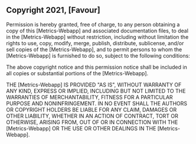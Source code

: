 ## Copyright 2021, [Favour]

Permission is hereby granted, free of charge, to any person obtaining a copy of this [Metrics-Webapp] and associated documentation files, to deal in the [Metrics-Webapp] without restriction, including without limitation the rights to use, copy, modify, merge, publish, distribute, sublicense, and/or sell copies of the [Metrics-Webapp], and to permit persons to whom the [Metrics-Webapp] is furnished to do so, subject to the following conditions:

The above copyright notice and this permission notice shall be included in all copies or substantial portions of the [Metrics-Webapp].

THE [Metrics-Webapp] IS PROVIDED "AS IS", WITHOUT WARRANTY OF ANY KIND, EXPRESS OR IMPLIED, INCLUDING BUT NOT LIMITED TO THE WARRANTIES OF MERCHANTABILITY, FITNESS FOR A PARTICULAR PURPOSE AND NONINFRINGEMENT. IN NO EVENT SHALL THE AUTHORS OR COPYRIGHT HOLDERS BE LIABLE FOR ANY CLAIM, DAMAGES OR OTHER LIABILITY, WHETHER IN AN ACTION OF CONTRACT, TORT OR OTHERWISE, ARISING FROM, OUT OF OR IN CONNECTION WITH THE [Metrics-Webapp] OR THE USE OR OTHER DEALINGS IN THE [Metrics-Webapp].
